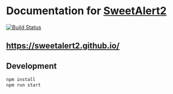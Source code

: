 # Documentation for [SweetAlert2](https://github.com/sweetalert2/sweetalert2)

[![Build Status](https://github.com/sweetalert2/sweetalert2.github.io/workflows/build/badge.svg)](https://github.com/sweetalert2/sweetalert2.github.io/actions)

## https://sweetalert2.github.io/

## Development

```sh
npm install
npm run start
```
